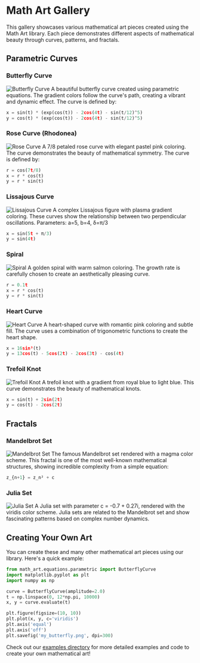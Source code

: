 # Math Art Gallery

This gallery showcases various mathematical art pieces created using the Math Art library. Each piece demonstrates different aspects of mathematical beauty through curves, patterns, and fractals.

## Parametric Curves

### Butterfly Curve
![Butterfly Curve](../../images/butterfly.png)
A beautiful butterfly curve created using parametric equations. The gradient colors follow the curve's path, creating a vibrant and dynamic effect. The curve is defined by:
```python
x = sin(t) * (exp(cos(t)) - 2cos(4t) - sin(t/12)^5)
y = cos(t) * (exp(cos(t)) - 2cos(4t) - sin(t/12)^5)
```

### Rose Curve (Rhodonea)
![Rose Curve](../../images/rose.png)
A 7/8 petaled rose curve with elegant pastel pink coloring. The curve demonstrates the beauty of mathematical symmetry. The curve is defined by:
```python
r = cos(7t/8)
x = r * cos(t)
y = r * sin(t)
```

### Lissajous Curve
![Lissajous Curve](../../images/lissajous.png)
A complex Lissajous figure with plasma gradient coloring. These curves show the relationship between two perpendicular oscillations. Parameters: a=5, b=4, δ=π/3
```python
x = sin(5t + π/3)
y = sin(4t)
```

### Spiral
![Spiral](../../images/spiral.png)
A golden spiral with warm salmon coloring. The growth rate is carefully chosen to create an aesthetically pleasing curve.
```python
r = 0.1t
x = r * cos(t)
y = r * sin(t)
```

### Heart Curve
![Heart Curve](../../images/heart.png)
A heart-shaped curve with romantic pink coloring and subtle fill. The curve uses a combination of trigonometric functions to create the heart shape.
```python
x = 16sin³(t)
y = 13cos(t) - 5cos(2t) - 2cos(3t) - cos(4t)
```

### Trefoil Knot
![Trefoil Knot](../../images/trefoil.png)
A trefoil knot with a gradient from royal blue to light blue. This curve demonstrates the beauty of mathematical knots.
```python
x = sin(t) + 2sin(2t)
y = cos(t) - 2cos(2t)
```

## Fractals

### Mandelbrot Set
![Mandelbrot Set](../../images/mandelbrot.png)
The famous Mandelbrot set rendered with a magma color scheme. This fractal is one of the most well-known mathematical structures, showing incredible complexity from a simple equation:
```python
z_{n+1} = z_n² + c
```

### Julia Set
![Julia Set](../../images/julia.png)
A Julia set with parameter c = -0.7 + 0.27i, rendered with the viridis color scheme. Julia sets are related to the Mandelbrot set and show fascinating patterns based on complex number dynamics.

## Creating Your Own Art

You can create these and many other mathematical art pieces using our library. Here's a quick example:

```python
from math_art.equations.parametric import ButterflyCurve
import matplotlib.pyplot as plt
import numpy as np

curve = ButterflyCurve(amplitude=2.0)
t = np.linspace(0, 12*np.pi, 10000)
x, y = curve.evaluate(t)

plt.figure(figsize=(10, 10))
plt.plot(x, y, c='viridis')
plt.axis('equal')
plt.axis('off')
plt.savefig('my_butterfly.png', dpi=300)
```

Check out our [examples directory](../../examples) for more detailed examples and code to create your own mathematical art! 
